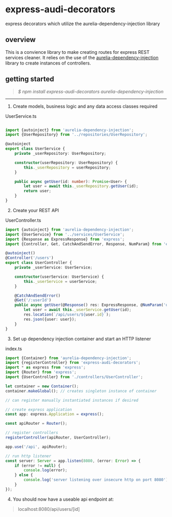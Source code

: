 # express-audi-decorators
express decorators which utilize the aurelia-dependency-injection library

## overview

This is a convience library to make creating routes for express REST services cleaner. It relies on the use of the [aurelia-dependency-injection](https://aurelia.io/docs/fundamentals/dependency-injection#introduction) library to create instances of controllers.

## getting started

>*$ npm install express-audi-decorators aurelia-dependency-injection*

---

1. Create models, business logic and any data access classes required

UserService.ts
```typescript

import {autoinject} from 'aurelia-dependency-injection';
import {UserRepository} from '../repositories/UserRepository';

@autoinject
export class UserService {
    private _userRepository: UserRepository;

    constructor(userRepository: UserRepository) {
        this._userRepository = userRepository;
    }

    public async getUser(id: number): Promise<User> {
        let user = await this._userRepository.getUser(id);
        return user;
    }
}

```

2. Create your REST API

UserController.ts
```typescript
import {autoinject} from 'aurelia-dependency-injection';
import {UserService} from '../services/UserService';
import {Response as ExpressResponse} from 'express';
import {Controller, Get, CatchAndSendError, Response, NumParam} from 'express-audi-decorators';

@autoinject()
@Controller('/users')
export class UserController {
    private _userService: UserService;

    constructor(userService: UserService) {
        this._userService = userService;
    }

    @CatchAndSendError()
    @Get('/:userId')
    public async getUser(@Response() res: ExpressResponse, @NumParam('userId') id: number): Promise<void> {
        let user = await this._userService.getUser(id);
        res.location(`/api/users/${user.id}`);
        res.json({user: user});
    }
}

```

3. Set up dependency injection container and start an HTTP listener

index.ts  
```typescript
import {Container} from 'aurelia-dependency-injection';
import {registerController} from 'express-audi-decorators';
import * as express from 'express';
import {Router} from 'express';
import {UserController} from './controllers/UserController';

let container = new Container();
container.makeGlobal(); // creates singleton instance of container

// can register manually instantiated instances if desired

// create express application
const app: express.Application = express();

const apiRouter = Router();

// register controllers
registerController(apiRouter, UserController);

app.use('/api', apiRouter);

// run http listener
const server: Server = app.listen(8080, (error: Error) => {
    if (error != null) {
        console.log(error);
    } else {
        console.log('server listening over insecure http on port 8080');
    }
});
```

4. You should now have a useable api endpoint at:
> localhost:8080/api/users/[id]